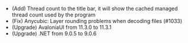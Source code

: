 - (Add) Thread count to the title bar, it will show the cached managed thread count used by the program
- (Fix) Anycubic: Layer rounding problems when decoding files (#1033)
- (Upgrade) AvaloniaUI from 11.3.0 to 11.3.1
- (Upgrade) .NET from 9.0.5 to 9.0.6

